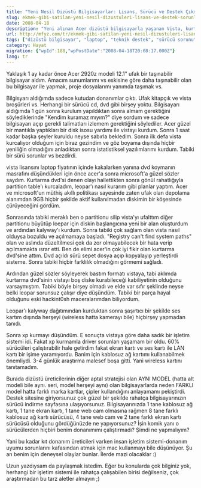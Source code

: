 ```yaml
---
title: "Yeni Nesil Dizüstü Bilgisayarlar: Lisans, Sürücü ve Destek Çıkmazları"
slug: ekmek-gibi-satilan-yeni-nesil-dizustuleri-lisans-ve-destek-sorunlari
date: 2008-04-18
description: "Yeni alınan Acer dizüstü bilgisayarla yaşanan Vista, kurtarma medyası eksikliği, sürücü uyumsuzlukları ve üretici destek politikaları üzerine eleştirel bir deneyim yazısı. Farklı işletim sistemleri kurma çabaları ve karşılaşılan zorluklar."
url: http://mfyz.com/tr/ekmek-gibi-satilan-yeni-nesil-dizustuleri-lisans-ve-destek-sorunlari/
tags: ["dizüstü bilgisayar", "laptop", "teknik destek", "sürücü sorunu", "Windows Vista", "macOS", "Windows XP", "lisanslama", "donanım uyumluluğu", "Acer", "kullanıcı deneyimi", "teknoloji eleştirisi"]
category: Hayat
migration: {"wpId":188,"wpPostDate":"2008-04-18T20:08:17.000Z"}
lang: tr
---
```


Yaklaşık 1 ay kadar önce Acer 2920z modeli 12.1" ufak bir taşınabilir bilgisayar aldım. Amacım sunumlarımı vs eskisine göre daha taşınabilir olan bu bilgisayar ile yapmak, proje dosyalarımı yanımda taşımak vs.

Bilgisyarı aldığımda sadece kutudan donanımlar çıktı. Ufak kitapçık ve vista broşürleri vs. Herhangi bir sürücü cd, dvd gibi birşey yoktu. Bilgisayarı aldığımda 1 gün sonra kurulum yapıldıktan sonra almam gerektiğini söylediklerinde "Kendim kuramaz mıyım?" diye sordum ve sadece bilgisayarı açıp gerekli talimatları izlemem gerektiğini söylediler. Acer güzel bir mantıkla yaptıkları bir disk isosu yardımı ile vistayı kurdum. Sonra 1 saat kadar başka şeyler kuruldu neyse sabırla bekledim. Sonra ilk defa vista kurcalıyor olduğum için biraz gezindim ve göz boyama dışında hiçbir yeniliğin olmadığını anladıktan sonra istatistiksel yazılımlarımı kurdum. Tabiki bir sürü sorunlar vs bezdirdi.

vista lisansını laptop fiyatının içinde kakalarken yanına dvd koymanın masrafını düşündükleri için önce acer'a sonra microsoft'a güzel sözler saydım. Kurtarma dvd'si denen olayı hallettikten sonra gönül rahatlığıyla partition table'ı kurcaladım, leopar'ı nasıl kurarım gibi planlar yaptım. Acer ve microsoft'un müthiş akıllı politikası sayesinde zaten ufak olan depolama alanımdan 9GB hiçbir şekilde aktif kullanılmadan diskimin bir köşesinde çürüyeceğini gördüm.

Sonrasında tabiki meraklı ben o partitionu silip vista'yı ufalttım diğer partitionu büyütüp loepar için diskin başlangıcına yeni bir alan oluşturdum ve ardından kalyway'ı kurdum. Sonra tabiki çok sağlam olan vista nasıl olduysa bozuldu ve açılmamaya başladı. "Registry can't find system paths" olan ve aslında düzeltilmesi çok da zor olmayabilecek bir hata verip açılmamakta ısrar etti. Ben de elimi acer'in çok iyi fikir olan kurtarma dvd'sine attım. Dvd açıldı sürü sepet dosya açıp kopyalayıp yerleştirdi sisteme. Sonra tabiki hiçbir farklılık olmadığını görmemi sağladı.

Ardından güzel sözler söyleyerek bastım formatı vistaya, tabi aklımda kurtarma dvd'sinin vistayı boş diske kurabileceği kabiliyetinin olduğunu varsaymıştım. Tabiki böyle birşey olmadı ve elde var sıfır şeklinde neyse belki leopar sorunsuz çalışır diye düşündüm. Tabiki bir parça hayal olduğunu eski hackint0sh maceralarımdan biliyordum.

Leopar'ı kalyway dağıtımından kurduktan sonra şaşırtıcı bir şekilde ses kartım dışında herşeyi (wireless hatta kamerayı bile) hiçbirşey yapmadan tanıdı.

Sonra xp kurmayı düşündüm. E sonuçta vistaya göre daha sadık bir işletim sistemi idi. Fakat xp kurmamla driver sorunları yaşamam bir oldu. 60% sürücüleri çalıştırabilir hale getirdim fakat ekran kartı ve ses kartı ile LAN kartı bir işime yaramıyordu. Banim için kablosuz ağ kartımı kullanabilmek önemliydi. 3-4 günlük araştırma malesef boşa gitti. Yani wireless kartını tanıtamadım.

Burada dizüstü üreticilerinin diğer aptal stratejisi olan AYNI MODEL (hatta alt modeli bile aynı. seri, model herşeyi aynı) olan bilgisayarlarda neden FARKLI model hatta farklı marka kartlar, çipler kullandığını anlayamamı pekiştirdi. Destek sitesine giriyorsunuz çok güzel bir şekilde rahatça bilgisayarınızın sürücü indirme sayfasına ulaşıyorsunuz. Bilgisayarınızda 1 tane kablosuz ağ kartı, 1 tane ekran kartı, 1 tane web cam olmasına rağmen 8 tane farklı kablosuz ağ kartı sürücüsü, 4 tane web cam ve 2 tane farklı ekran kartı sürücüsü olduğunu gördüğünüzde ne yapıyorsunuz? İşin komik yanı o sürücülerden hiçbiri benim donanımımı çalıştırmadı? Şimdi ne yapmalıyım?

Yani bu kadar kıt donanım üreticileri varken insan işletim sistemi-donanım uyumu sorunlarını kafasından atmak için mac kullanmayı bile düşünüyor. Şu an benim için deneysel olaylar bunlar. İlerde mazi olacaklar :)

Uzun yazdıysam da paylaşmak istedim. Eğer bu konularda çok bilginiz yok, herhangi bir işletim sistemi ile rahatça çalışabilen birisi değilseniz, çok araştırmadan bu tarz aletler almayın ;)